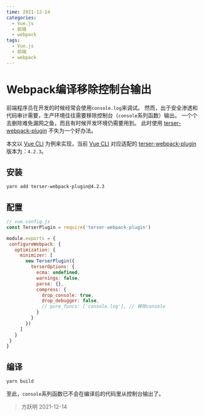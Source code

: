 ```yaml
---
time: 2021-12-14
categories:
  - Vue.js
  - 前端
  - webpack
tags:
  - Vue.js
  - 前端
  - webpack
---
```


# Webpack编译移除控制台输出

前端程序员在开发的时候经常会使用`console.log`来调试。
然而，出于安全渗透和代码审计需要，生产环境往往需要移除控制台（`console`系列函数）输出。
一个个去删除难免漏网之鱼，而且有时候开发环境仍需要用到。
此时使用 [terser-webpack-plugin] 不失为一个好办法。

本文以 [Vue CLI] 为例来实现，当前 [Vue CLI] 对应适配的 [terser-webpack-plugin] 版本为：`4.2.3`。

[terser-webpack-plugin]: https://webpack.js.org/plugins/terser-webpack-plugin/
[Vue CLI]: https://cli.vuejs.org/zh/

## 安装

 ```bash
 yarn add terser-webpack-plugin@4.2.3
 ```

 ## 配置

 ```js
 // vue.config.js
 const TerserPlugin = require('terser-webpack-plugin')

module.exports = {
  configureWebpack: {
    optimization: {
      minimizer: [
        new TerserPlugin({
          terserOptions: {
            ecma: undefined,
            warnings: false,
            parse: {},
            compress: {
              drop_console: true,
              drop_debugger: false,
              // pure_funcs: ['console.log'], // 移除console
            }
          }
        })
      ]
    }
  }
}
 ```

## 编译

```bash
yarn build
```

至此，`console`系列函数已不会在编译后的代码里从控制台输出了。

> 方跃明
> 2021-12-14
